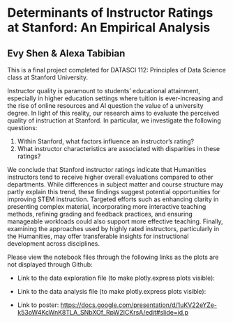 # Determinants of Instructor Ratings at Stanford: An Empirical Analysis
## Evy Shen & Alexa Tabibian

This is a final project completed for DATASCI 112: Principles of Data Science class at Stanford University.

Instructor quality is paramount to students’ educational attainment, especially in higher education settings where tuition is ever-increasing and the rise of online resources and AI question the value of a university degree. In light of this reality, our research aims to evaluate the perceived quality of instruction at Stanford. In particular, we investigate the following questions:  

1. Within Stanford, what factors influence an instructor’s rating?
2. What instructor characteristics are associated with disparities in these ratings?

We conclude that Stanford instructor ratings indicate that Humanities instructors tend to receive higher overall evaluations compared to other departments. While differences in subject matter and course structure may partly explain this trend, these findings suggest potential opportunities for improving STEM instruction. Targeted efforts such as enhancing clarity in presenting complex material, incorporating more interactive teaching methods, refining grading and feedback practices, and ensuring manageable workloads could also support more effective teaching. Finally, examining the approaches used by highly rated instructors, particularly in the Humanities, may offer transferable insights for instructional development across disciplines.

Please view the notebook files through the following links as the plots are not displayed through Github:

- Link to the data exploration file (to make plotly.express plots visible): 

- Link to the data analysis file (to make plotly.express plots visible):

- Link to poster: https://docs.google.com/presentation/d/1uKV22eYZe-k53oW4KcWnK8TLA_SNbXOf_RpW2ICKrsA/edit#slide=id.p
